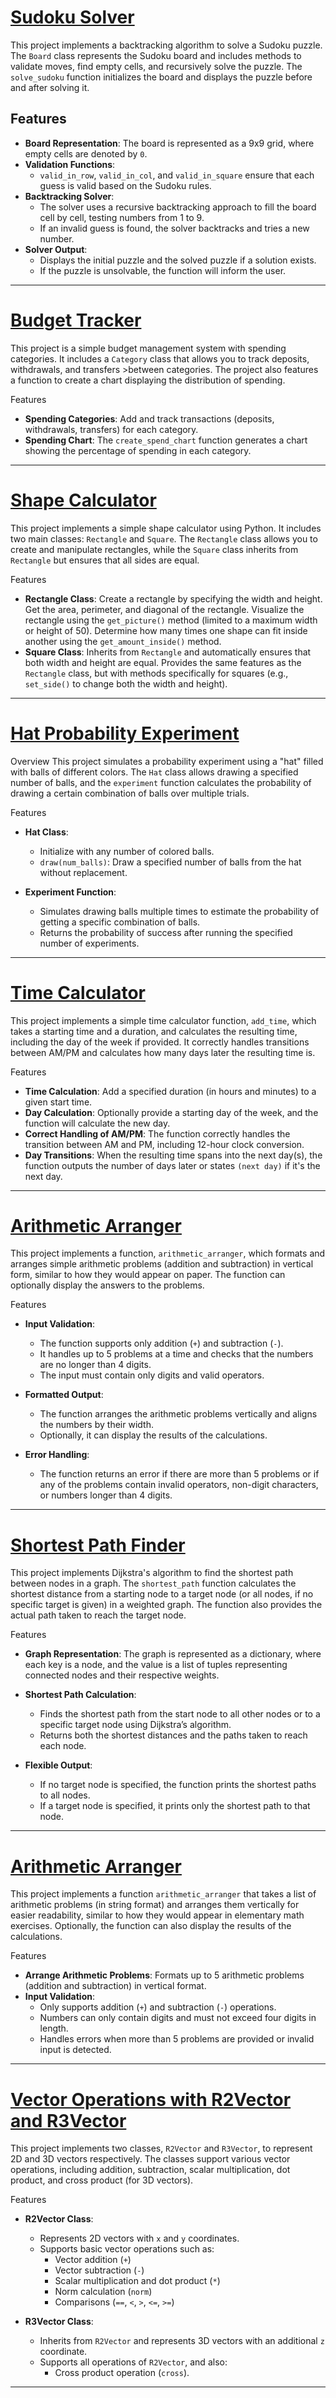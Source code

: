 # [Sudoku Solver](https://github.com/borisTL/PythonProjectHub/blob/main/Sydoku_slover.py)


This project implements a backtracking algorithm to solve a Sudoku puzzle. The `Board` class represents the Sudoku board and includes methods to validate moves, find empty cells, and recursively solve the puzzle. The `solve_sudoku` function initializes the board and displays the puzzle before and after solving it.

## Features
- **Board Representation**: The board is represented as a 9x9 grid, where empty cells are denoted by `0`.
- **Validation Functions**: 
  - `valid_in_row`, `valid_in_col`, and `valid_in_square` ensure that each guess is valid based on the Sudoku rules.
- **Backtracking Solver**:
  - The solver uses a recursive backtracking approach to fill the board cell by cell, testing numbers from 1 to 9.
  - If an invalid guess is found, the solver backtracks and tries a new number.
- **Solver Output**: 
  - Displays the initial puzzle and the solved puzzle if a solution exists.
  - If the puzzle is unsolvable, the function will inform the user.
 ---
    
# [Budget Tracker](https://github.com/borisTL/PythonProjectHub/blob/main/Build%20a%20Budget%20App%20Project.py)
This project is a simple budget management system with spending categories. It includes a `Category` class that allows you to track deposits, withdrawals, and transfers >between categories. The project also features a function to create a chart displaying the distribution of spending.

 Features
 - **Spending Categories**: Add and track transactions (deposits, withdrawals, transfers) for each category.
 - **Spending Chart**: The `create_spend_chart` function generates a chart showing the percentage of spending in each category.
---
# [Shape Calculator](https://github.com/borisTL/PythonProjectHub/blob/main/Build%20a%20Polygon%20Area%20Calculator%20Project.py)


This project implements a simple shape calculator using Python. It includes two main classes: `Rectangle` and `Square`. The `Rectangle` class allows you to create and manipulate rectangles, while the `Square` class inherits from `Rectangle` but ensures that all sides are equal.

 Features
- **Rectangle Class**: Create a rectangle by specifying the width and height. Get the area, perimeter, and diagonal of the rectangle. Visualize the rectangle using the `get_picture()` method (limited to a maximum width or height of 50). Determine how many times one shape can fit inside another using the `get_amount_inside()` method.
- **Square Class**: Inherits from `Rectangle` and automatically ensures that both width and height are equal. Provides the same features as the `Rectangle` class, but with methods specifically for squares (e.g., `set_side()` to change both the width and height).

---
# [Hat Probability Experiment](https://github.com/borisTL/PythonProjectHub/blob/main/Build%20a%20Probability%20Calculator%20Project.py)

 Overview
This project simulates a probability experiment using a "hat" filled with balls of different colors. The `Hat` class allows drawing a specified number of balls, and the `experiment` function calculates the probability of drawing a certain combination of balls over multiple trials.

 Features
- **Hat Class**: 
  - Initialize with any number of colored balls.
  - `draw(num_balls)`: Draw a specified number of balls from the hat without replacement.
  
- **Experiment Function**:
  - Simulates drawing balls multiple times to estimate the probability of getting a specific combination of balls.
  - Returns the probability of success after running the specified number of experiments.

---
# [Time Calculator](https://github.com/borisTL/PythonProjectHub/blob/main/Build%20a%20Time%20Calculator%20Project.py)


This project implements a simple time calculator function, `add_time`, which takes a starting time and a duration, and calculates the resulting time, including the day of the week if provided. It correctly handles transitions between AM/PM and calculates how many days later the resulting time is.

 Features
- **Time Calculation**: Add a specified duration (in hours and minutes) to a given start time.
- **Day Calculation**: Optionally provide a starting day of the week, and the function will calculate the new day.
- **Correct Handling of AM/PM**: The function correctly handles the transition between AM and PM, including 12-hour clock conversion.
- **Day Transitions**: When the resulting time spans into the next day(s), the function outputs the number of days later or states `(next day)` if it's the next day.

---
# [Arithmetic Arranger](https://github.com/borisTL/PythonProjectHub/blob/main/Build%20an%20Arithmetic%20Formatter%20Project.py)


This project implements a function, `arithmetic_arranger`, which formats and arranges simple arithmetic problems (addition and subtraction) in vertical form, similar to how they would appear on paper. The function can optionally display the answers to the problems.

 Features
- **Input Validation**: 
  - The function supports only addition (`+`) and subtraction (`-`).
  - It handles up to 5 problems at a time and checks that the numbers are no longer than 4 digits.
  - The input must contain only digits and valid operators.
  
- **Formatted Output**: 
  - The function arranges the arithmetic problems vertically and aligns the numbers by their width.
  - Optionally, it can display the results of the calculations.

- **Error Handling**: 
  - The function returns an error if there are more than 5 problems or if any of the problems contain invalid operators, non-digit characters, or numbers longer than 4 digits.

---
# [Shortest Path Finder](https://github.com/borisTL/PythonProjectHub/blob/main/Shortest%20Path%20algorithm..py)


This project implements Dijkstra's algorithm to find the shortest path between nodes in a graph. The `shortest_path` function calculates the shortest distance from a starting node to a target node (or all nodes, if no specific target is given) in a weighted graph. The function also provides the actual path taken to reach the target node.

 Features
- **Graph Representation**: The graph is represented as a dictionary, where each key is a node, and the value is a list of tuples representing connected nodes and their respective weights.
- **Shortest Path Calculation**: 
  - Finds the shortest path from the start node to all other nodes or to a specific target node using Dijkstra’s algorithm.
  - Returns both the shortest distances and the paths taken to reach each node.
  
- **Flexible Output**: 
  - If no target node is specified, the function prints the shortest paths to all nodes.
  - If a target node is specified, it prints only the shortest path to that node.
---
# [Arithmetic Arranger](https://github.com/borisTL/PythonProjectHub/blob/main/arithmetic_arranger.py)

This project implements a function `arithmetic_arranger` that takes a list of arithmetic problems (in string format) and arranges them vertically for easier readability, similar to how they would appear in elementary math exercises. Optionally, the function can also display the results of the calculations.

 Features
- **Arrange Arithmetic Problems**: Formats up to 5 arithmetic problems (addition and subtraction) in vertical format.
- **Input Validation**:
  - Only supports addition (`+`) and subtraction (`-`) operations.
  - Numbers can only contain digits and must not exceed four digits in length.
  - Handles errors when more than 5 problems are provided or invalid input is detected.
---
# [Vector Operations with R2Vector and R3Vector](https://github.com/borisTL/PythonProjectHub/blob/main/building%20_vector_space..py)


This project implements two classes, `R2Vector` and `R3Vector`, to represent 2D and 3D vectors respectively. The classes support various vector operations, including addition, subtraction, scalar multiplication, dot product, and cross product (for 3D vectors).

 Features

- **R2Vector Class**:
  - Represents 2D vectors with `x` and `y` coordinates.
  - Supports basic vector operations such as:
    - Vector addition (`+`)
    - Vector subtraction (`-`)
    - Scalar multiplication and dot product (`*`)
    - Norm calculation (`norm`)
    - Comparisons (`==`, `<`, `>`, `<=`, `>=`)

- **R3Vector Class**:
  - Inherits from `R2Vector` and represents 3D vectors with an additional `z` coordinate.
  - Supports all operations of `R2Vector`, and also:
    - Cross product operation (`cross`).
---







